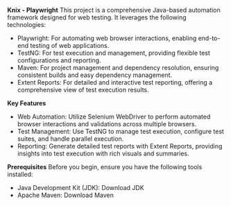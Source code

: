 **Knix - Playwright**
This project is a comprehensive Java-based automation framework designed for web testing. It leverages the following technologies:

* Playwright: For automating web browser interactions, enabling end-to-end testing of web applications.
* TestNG: For test execution and management, providing flexible test configurations and reporting.
* Maven: For project management and dependency resolution, ensuring consistent builds and easy dependency management.
* Extent Reports: For detailed and interactive test reporting, offering a comprehensive view of test execution results.

**Key Features**

* Web Automation: Utilize Selenium WebDriver to perform automated browser interactions and validations across multiple browsers.
* Test Management: Use TestNG to manage test execution, configure test suites, and handle parallel execution.
* Reporting: Generate detailed test reports with Extent Reports, providing insights into test execution with rich visuals and summaries.

**Prerequisites**
Before you begin, ensure you have the following tools installed:

* Java Development Kit (JDK): Download JDK
* Apache Maven: Download Maven
